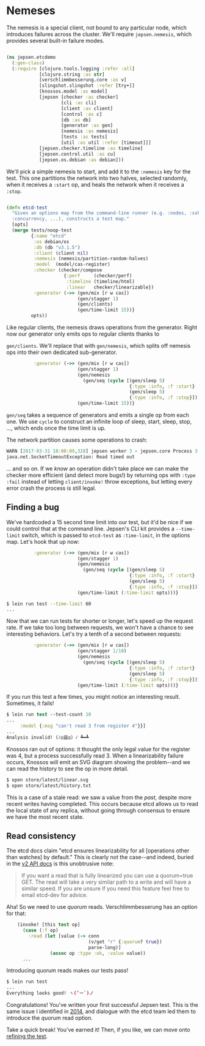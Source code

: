 # Nemeses

The nemesis is a special client, not bound to any particular node, which
introduces failures across the cluster. We'll require `jepsen.nemesis`, which
provides several built-in failure modes.

```clj

(ns jepsen.etcdemo
  (:gen-class)
  (:require [clojure.tools.logging :refer :all]
            [clojure.string :as str]
            [verschlimmbesserung.core :as v]
            [slingshot.slingshot :refer [try+]]
            [knossos.model :as model]
            [jepsen [checker :as checker]
                    [cli :as cli]
                    [client :as client]
                    [control :as c]
                    [db :as db]
                    [generator :as gen]
                    [nemesis :as nemesis]
                    [tests :as tests]
                    [util :as util :refer [timeout]]]
            [jepsen.checker.timeline :as timeline]
            [jepsen.control.util :as cu]
            [jepsen.os.debian :as debian]))

```

We'll pick a simple nemesis to start, and add it to the `:nemesis` key for the
test. This one partitions the network into two halves, selected randomly, when
it receives a `:start` op, and heals the network when it receives a `:stop`.

```clj

(defn etcd-test
  "Given an options map from the command-line runner (e.g. :nodes, :ssh,
  :concurrency, ...), constructs a test map."
  [opts]
  (merge tests/noop-test
         {:name "etcd"
          :os debian/os
          :db (db "v3.1.5")
          :client (client nil)
          :nemesis (nemesis/partition-random-halves)
          :model  (model/cas-register)
          :checker (checker/compose
                     {:perf     (checker/perf)
                      :timeline (timeline/html)
                      :linear   checker/linearizable})
          :generator (->> (gen/mix [r w cas])
                          (gen/stagger 1)
                          (gen/clients)
                          (gen/time-limit 15))}
         opts))

```

Like regular clients, the nemesis draws operations from the generator. Right
now our generator only emits ops to regular clients thanks to

`gen/clients`. We'll replace that with `gen/nemesis`, which splits off nemesis
ops into their own dedicated sub-generator.

```clj
          :generator (->> (gen/mix [r w cas])
                          (gen/stagger 1)
                          (gen/nemesis
                            (gen/seq (cycle [(gen/sleep 5)
                                             {:type :info, :f :start}
                                             (gen/sleep 5)
                                             {:type :info, :f :stop}])))
                          (gen/time-limit 15))}

```

`gen/seq` takes a sequence of generators and emits a single op from each one.
We use `cycle` to construct an infinite loop of sleep, start, sleep, stop, ...,
which ends once the time limit is up.


The network partition causes some operations to crash:

```clj
WARN [2017-03-31 18:00:09,328] jepsen worker 3 - jepsen.core Process 3 indeterminate
java.net.SocketTimeoutException: Read timed out
```

... and so on. If we *know* an operation didn't take place we can make the
checker more efficient (and detect more bugs!) by returning ops with
`:type :fail` instead of letting `client/invoke!` throw exceptions, but letting
every error crash the process is still legal.

## Finding a bug

We've hardcoded a 15 second time limit into our test, but it'd be nice if we
could control that at the command line. Jepsen's CLI kit provides a
`--time-limit` switch, which is passed to `etcd-test` as `:time-limit`, in the
options map. Let's hook that up now:

```clj
          :generator (->> (gen/mix [r w cas])
                          (gen/stagger 1)
                          (gen/nemesis
                            (gen/seq (cycle [(gen/sleep 5)
                                             {:type :info, :f :start}
                                             (gen/sleep 5)
                                             {:type :info, :f :stop}])))
                          (gen/time-limit (:time-limit opts)))}
```

```bash
$ lein run test --time-limit 60
...
```

Now that we can run tests for shorter or longer, let's speed up the request rate. If we take too long between requests, we won't have a chance to see interesting behaviors. Let's try a tenth of a second between requests:

```clj
          :generator (->> (gen/mix [r w cas])
                          (gen/stagger 1/10)
                          (gen/nemesis
                            (gen/seq (cycle [(gen/sleep 5)
                                             {:type :info, :f :start}
                                             (gen/sleep 5)
                                             {:type :info, :f :stop}])))
                          (gen/time-limit (:time-limit opts)))}
```

If you run this test a few times, you might notice an interesting result.
Sometimes, it fails!

```clj
$ lein run test --test-count 10
...
     :model {:msg "can't read 3 from register 4"}}]
...
Analysis invalid! (ﾉಥ益ಥ）ﾉ ┻━┻
```

Knossos ran out of options: it thought the only legal value for the register
was 4, but a process successfully read 3. When a linearizability failure
occurs, Knossos will emit an SVG diagram showing the problem--and we can read
the history to see the op in more detail.


```clj
$ open store/latest/linear.svg
$ open store/latest/history.txt
```


This is a case of a stale read: we saw a value from the *past*, despite more
recent writes having completed. This occurs because etcd allows us to read the
local state of any replica, without going through consensus to ensure we have
the most recent state.

## Read consistency

The etcd docs claim "etcd ensures linearizability for all [operations other
than watches] by default." This is clearly not the case--and indeed, buried in
the [v2 API docs](https://coreos.com/etcd/docs/latest/v2/api.html) is this
unobtrusive note:

> If you want a read that is fully linearized you can use a quorum=true GET. The read will take a very similar path to a write and will have a similar speed. If you are unsure if you need this feature feel free to email etcd-dev for advice.

Aha! So we need to use *quorum* reads. Verschlimmbesserung has an option for
that:

```clj
    (invoke! [this test op]
      (case (:f op)
        :read (let [value (-> conn
                              (v/get "r" {:quorum? true})
                              parse-long)]
                (assoc op :type :ok, :value value))
      ...
```

Introducing quorum reads makes our tests pass!

```bash
$ lein run test
...
Everything looks good! ヽ(‘ー`)ノ
```

Congratulations! You've written your first successful Jepsen test. This is the
same issue I identified in
[2014](https://aphyr.com/posts/316-jepsen-etcd-and-consul), and dialogue with
the etcd team led them to introduce the *quorum* read option.

Take a quick break! You've earned it! Then, if you like, we can move onto [refining the test](refining.md).

